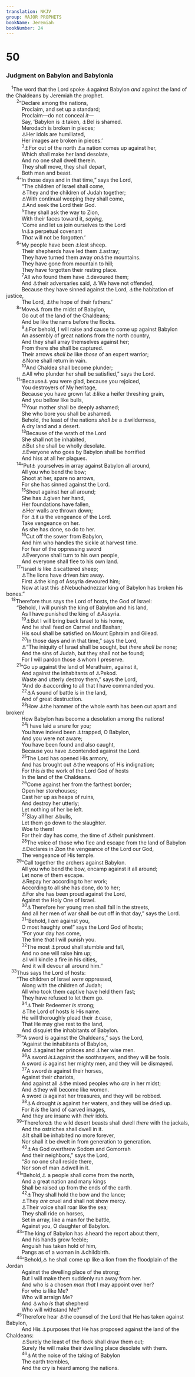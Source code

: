 ```yaml
---
translation: NKJV
group: MAJOR PROPHETS
bookName: Jeremiah 
bookNumber: 24
---
```


<div class="title"><h1>50</h1><h3>Judgment on Babylon and Babylonia</h3></div>
<span class="verse gie_50_1"> <sup>1</sup>The word that the Lord spoke <a data-toggle="tooltip" data-placement="bottom" title="Gen. 10:10; 11:9; 2 Kin. 17:24; Is. 13:1; 47:1; Dan. 1:1; Rev. 14:8">⚓</a>against Babylon <i>and</i> against the land of the Chaldeans by Jeremiah the prophet.<br/></span>
<span class="verse gie_50_2">  <sup>2</sup>“Declare among the nations,<br/>   Proclaim, and set up a standard;<br/>   Proclaim—do not conceal <i>it</i>—<br/>   Say, ‘Babylon is <a data-toggle="tooltip" data-placement="bottom" title="Is. 21:9">⚓</a>taken, <a data-toggle="tooltip" data-placement="bottom" title="Is. 46:1; Jer. 51:44">⚓</a>Bel is shamed.<br/>   Merodach is broken in pieces;<br/>   <a data-toggle="tooltip" data-placement="bottom" title="Jer. 43:12, 13">⚓</a>Her idols are humiliated,<br/>   Her images are broken in pieces.’<br/></span>
<span class="verse gie_50_3">   <sup>3</sup><a data-toggle="tooltip" data-placement="bottom" title="Jer. 51:48; Dan. 5:30, 31">⚓</a>For out of the north <a data-toggle="tooltip" data-placement="bottom" title="Is. 13:17, 18, 20">⚓</a>a nation comes up against her,<br/>   Which shall make her land desolate,<br/>   And no one shall dwell therein.<br/>   They shall move, they shall depart,<br/>   Both man and beast.<br/></span>
<span class="verse gie_50_4">  <sup>4</sup>“In those days and in that time,” says the Lord,<br/>   “The children of Israel shall come,<br/>   <a data-toggle="tooltip" data-placement="bottom" title="Ezra 2:1; Is. 11:12, 13; Jer. 3:18; 31:31; 33:7; Hos. 1:11">⚓</a>They and the children of Judah together;<br/>   <a data-toggle="tooltip" data-placement="bottom" title="Ezra 3:12, 13; (Ps. 126:5); Jer. 31:9; (Zech. 12:10)">⚓</a>With continual weeping they shall come,<br/>   <a data-toggle="tooltip" data-placement="bottom" title="Hos. 3:5">⚓</a>And seek the Lord their God.<br/></span>
<span class="verse gie_50_5">   <sup>5</sup>They shall ask the way to Zion,<br/>   With their faces toward it, <i>saying,</i><br/>   ‘Come and let us join ourselves to the Lord<br/>   <i>In</i><a data-toggle="tooltip" data-placement="bottom" title="Jer. 31:31">⚓</a>a perpetual covenant<br/>   <i>That</i> will not be forgotten.’<br/></span>
<span class="verse gie_50_6">  <sup>6</sup>“My people have been <a data-toggle="tooltip" data-placement="bottom" title="Is. 53:6; (Ezek. 34:15, 16); Matt. 9:36; 10:6; 1 Pet. 2:25">⚓</a>lost sheep.<br/>   Their shepherds have led them <a data-toggle="tooltip" data-placement="bottom" title="Jer. 23:1; Ezek. 34:2">⚓</a>astray;<br/>   They have turned them away <i>on</i><a data-toggle="tooltip" data-placement="bottom" title="(Jer. 2:20; 3:6, 23)">⚓</a>the mountains.<br/>   They have gone from mountain to hill;<br/>   They have forgotten their resting place.<br/></span>
<span class="verse gie_50_7">   <sup>7</sup>All who found them have <a data-toggle="tooltip" data-placement="bottom" title="Ps. 79:7">⚓</a>devoured them;<br/>   And <a data-toggle="tooltip" data-placement="bottom" title="Jer. 40:2, 3; Zech. 11:5">⚓</a>their adversaries said, <a data-toggle="tooltip" data-placement="bottom" title="Jer. 2:3; Dan. 9:16">⚓</a>‘We have not offended,<br/>   Because they have sinned against the Lord, <a data-toggle="tooltip" data-placement="bottom" title="(Ps. 90:1; 91:1)">⚓</a>the habitation of justice,<br/>   The Lord, <a data-toggle="tooltip" data-placement="bottom" title="Ps. 22:4; Jer. 14:8; 17:13">⚓</a>the hope of their fathers.’<br/></span>
<span class="verse gie_50_8">  <sup>8</sup>“Move<a data-toggle="tooltip" data-placement="bottom" title="Is. 48:20; Jer. 51:6, 45; Zech. 2:6, 7; (Rev. 18:4)">⚓</a> from the midst of Babylon,<br/>   Go out of the land of the Chaldeans;<br/>   And be like the rams before the flocks.<br/></span>
<span class="verse gie_50_9">   <sup>9</sup><a data-toggle="tooltip" data-placement="bottom" title="Jer. 15:14; 51:27">⚓</a>For behold, I will raise and cause to come up against Babylon<br/>   An assembly of great nations from the north country,<br/>   And they shall array themselves against her;<br/>   From there she shall be captured.<br/>   Their arrows <i>shall</i> <i>be</i> like <i>those</i> of an expert warrior;<br/>   <a data-toggle="tooltip" data-placement="bottom" title="2 Sam. 1:22">⚓</a>None shall return in vain.<br/></span>
<span class="verse gie_50_10">   <sup>10</sup>And Chaldea shall become plunder;<br/>   <a data-toggle="tooltip" data-placement="bottom" title="(Rev. 17:16)">⚓</a>All who plunder her shall be satisfied,” says the Lord.<br/></span>
<span class="verse gie_50_11">  <sup>11</sup>“Because<a data-toggle="tooltip" data-placement="bottom" title="Is. 47:6">⚓</a> you were glad, because you rejoiced,<br/>   You destroyers of My heritage,<br/>   Because you have grown fat <a data-toggle="tooltip" data-placement="bottom" title="Hos. 10:11">⚓</a>like a heifer threshing grain,<br/>   And you bellow like bulls,<br/></span>
<span class="verse gie_50_12">   <sup>12</sup>Your mother shall be deeply ashamed;<br/>   She who bore you shall be ashamed.<br/>   Behold, the least of the nations <i>shall</i> <i>be</i> a <a data-toggle="tooltip" data-placement="bottom" title="Jer. 51:43">⚓</a>wilderness,<br/>   A dry land and a desert.<br/></span>
<span class="verse gie_50_13">   <sup>13</sup>Because of the wrath of the Lord<br/>   She shall not be inhabited,<br/>   <a data-toggle="tooltip" data-placement="bottom" title="Jer. 25:12">⚓</a>But she shall be wholly desolate.<br/>   <a data-toggle="tooltip" data-placement="bottom" title="Jer. 49:17">⚓</a>Everyone who goes by Babylon shall be horrified<br/>   And hiss at all her plagues.<br/></span>
<span class="verse gie_50_14">  <sup>14</sup>“Put<a data-toggle="tooltip" data-placement="bottom" title="Jer. 51:2">⚓</a> yourselves in array against Babylon all around,<br/>   All you who bend the bow;<br/>   Shoot at her, spare no arrows,<br/>   For she has sinned against the Lord.<br/></span>
<span class="verse gie_50_15">   <sup>15</sup>Shout against her all around;<br/>   She has <a data-toggle="tooltip" data-placement="bottom" title="1 Chr. 29:24; 2 Chr. 30:8; Lam. 5:6; Ezek. 17:18">⚓</a>given her hand,<br/>   Her foundations have fallen,<br/>   <a data-toggle="tooltip" data-placement="bottom" title="Jer. 51:58">⚓</a>Her walls are thrown down;<br/>   For <a data-toggle="tooltip" data-placement="bottom" title="Jer. 51:6, 11">⚓</a>it <i>is</i> the vengeance of the Lord.<br/>   Take vengeance on her.<br/>   As she has done, so do to her.<br/></span>
<span class="verse gie_50_16">   <sup>16</sup>Cut off the sower from Babylon,<br/>   And him who handles the sickle at harvest time.<br/>   For fear of the oppressing sword<br/>   <a data-toggle="tooltip" data-placement="bottom" title="Is. 13:14; Jer. 51:9">⚓</a>Everyone shall turn to his own people,<br/>   And everyone shall flee to his own land.<br/></span>
<span class="verse gie_50_17">  <sup>17</sup>“Israel <i>is</i> like <a data-toggle="tooltip" data-placement="bottom" title="2 Kin. 24:10, 14">⚓</a>scattered sheep;<br/>   <a data-toggle="tooltip" data-placement="bottom" title="Jer. 2:15">⚓</a>The lions have driven <i>him</i> away.<br/>   First <a data-toggle="tooltip" data-placement="bottom" title="2 Kin. 15:29; 17:6; 18:9–13">⚓</a>the king of Assyria devoured him;<br/>   Now at last this <a data-toggle="tooltip" data-placement="bottom" title="2 Kin. 24:10–14; 25:1–7">⚓</a>Nebuchadnezzar king of Babylon has broken his bones.”<br/></span>
<span class="verse gie_50_18"> <sup>18</sup>Therefore thus says the Lord of hosts, the God of Israel:<br/>  “Behold, I will punish the king of Babylon and his land,<br/>   As I have punished the king of <a data-toggle="tooltip" data-placement="bottom" title="Is. 10:12; Ezek. 31:3, 11, 12; Nah. 3:7, 18, 19">⚓</a>Assyria.<br/></span>
<span class="verse gie_50_19">   <sup>19</sup><a data-toggle="tooltip" data-placement="bottom" title="Is. 65:10; Jer. 33:12; Ezek. 34:13">⚓</a>But I will bring back Israel to his home,<br/>   And he shall feed on Carmel and Bashan;<br/>   His soul shall be satisfied on Mount Ephraim and Gilead.<br/></span>
<span class="verse gie_50_20">   <sup>20</sup>In those days and in that time,” says the Lord,<br/>   <a data-toggle="tooltip" data-placement="bottom" title="Num. 23:21; Is. 43:25; (Jer. 31:34; Mic. 7:19)">⚓</a>“The iniquity of Israel shall be sought, but <i>there</i> <i>shall</i> <i>be</i> none;<br/>   And the sins of Judah, but they shall not be found;<br/>   For I will pardon those <a data-toggle="tooltip" data-placement="bottom" title="Is. 1:9">⚓</a>whom I preserve.<br/></span>
<span class="verse gie_50_21">  <sup>21</sup>“Go up against the land of Merathaim, against it,<br/>   And against the inhabitants of <a data-toggle="tooltip" data-placement="bottom" title="Ezek. 23:23">⚓</a>Pekod.<br/>   Waste and utterly destroy them,” says the Lord,<br/>   “And do <a data-toggle="tooltip" data-placement="bottom" title="2 Sam. 16:11; 2 Kin. 18:25; 2 Chr. 36:23; Is. 10:6; 44:28; 48:14">⚓</a>according to all that I have commanded you.<br/></span>
<span class="verse gie_50_22">   <sup>22</sup><a data-toggle="tooltip" data-placement="bottom" title="Jer. 51:54">⚓</a>A sound of battle <i>is</i> in the land,<br/>   And of great destruction.<br/></span>
<span class="verse gie_50_23">   <sup>23</sup>How <a data-toggle="tooltip" data-placement="bottom" title="Is. 14:6; Jer. 51:20–24">⚓</a>the hammer of the whole earth has been cut apart and broken!<br/>   How Babylon has become a desolation among the nations!<br/></span>
<span class="verse gie_50_24">   <sup>24</sup>I have laid a snare for you;<br/>   You have indeed been <a data-toggle="tooltip" data-placement="bottom" title="Jer. 51:8, 31; Dan. 5:30">⚓</a>trapped, O Babylon,<br/>   And you were not aware;<br/>   You have been found and also caught,<br/>   Because you have <a data-toggle="tooltip" data-placement="bottom" title="(Is. 45:9)">⚓</a>contended against the Lord.<br/></span>
<span class="verse gie_50_25">   <sup>25</sup>The Lord has opened His armory,<br/>   And has brought out <a data-toggle="tooltip" data-placement="bottom" title="Is. 13:5">⚓</a>the weapons of His indignation;<br/>   For this <i>is</i> the work of the Lord God of hosts<br/>   In the land of the Chaldeans.<br/></span>
<span class="verse gie_50_26">   <sup>26</sup>Come against her from the farthest border;<br/>   Open her storehouses;<br/>   Cast her up as heaps of ruins,<br/>   And destroy her utterly;<br/>   Let nothing of her be left.<br/></span>
<span class="verse gie_50_27">   <sup>27</sup>Slay all her <a data-toggle="tooltip" data-placement="bottom" title="Ps. 22:12; Is. 34:7; Jer. 46:21">⚓</a>bulls,<br/>   Let them go down to the slaughter.<br/>   Woe to them!<br/>   For their day has come, the time of <a data-toggle="tooltip" data-placement="bottom" title="Ps. 37:13; Jer. 48:44; Ezek. 7:7">⚓</a>their punishment.<br/></span>
<span class="verse gie_50_28">   <sup>28</sup>The voice of those who flee and escape from the land of Babylon<br/>   <a data-toggle="tooltip" data-placement="bottom" title="Ps. 149:6–9; Jer. 51:10">⚓</a>Declares in Zion the vengeance of the Lord our God,<br/>   The vengeance of His temple.<br/></span>
<span class="verse gie_50_29">  <sup>29</sup>“Call together the archers against Babylon.<br/>   All you who bend the bow, encamp against it all around;<br/>   Let none of them escape.<br/>   <a data-toggle="tooltip" data-placement="bottom" title="Ps. 137:8; Jer. 51:56; (2 Thess. 1:6); Rev. 18:6">⚓</a>Repay her according to her work;<br/>   According to all she has done, do to her;<br/>   <a data-toggle="tooltip" data-placement="bottom" title="(Is. 47:10)">⚓</a>For she has been proud against the Lord,<br/>   Against the Holy One of Israel.<br/></span>
<span class="verse gie_50_30">   <sup>30</sup><a data-toggle="tooltip" data-placement="bottom" title="Is. 13:18; Jer. 49:26; 51:4">⚓</a>Therefore her young men shall fall in the streets,<br/>   And all her men of war shall be cut off in that day,” says the Lord.<br/></span>
<span class="verse gie_50_31">   <sup>31</sup>“Behold, I <i>am</i> against you,<br/>   O most haughty one!” says the Lord God of hosts;<br/>   “For your day has come,<br/>   The time <i>that</i> I will punish you.<br/></span>
<span class="verse gie_50_32">   <sup>32</sup>The most <a data-toggle="tooltip" data-placement="bottom" title="Is. 26:5; Mal. 4:1">⚓</a>proud shall stumble and fall,<br/>   And no one will raise him up;<br/>   <a data-toggle="tooltip" data-placement="bottom" title="Jer. 21:14">⚓</a>I will kindle a fire in his cities,<br/>   And it will devour all around him.”<br/></span>
<span class="verse gie_50_33"> <sup>33</sup>Thus says the Lord of hosts:<br/>  “The children of Israel <i>were</i> oppressed,<br/>   Along with the children of Judah;<br/>   All who took them captive have held them fast;<br/>   They have refused to let them go.<br/></span>
<span class="verse gie_50_34">   <sup>34</sup><a data-toggle="tooltip" data-placement="bottom" title="Prov. 23:11; Is. 43:14; Jer. 15:21; 31:11; Rev. 18:8">⚓</a>Their Redeemer <i>is</i> strong;<br/>   <a data-toggle="tooltip" data-placement="bottom" title="Is. 47:4">⚓</a>The Lord of hosts <i>is</i> His name.<br/>   He will thoroughly plead their <a data-toggle="tooltip" data-placement="bottom" title="Jer. 51:36; Mic. 7:9">⚓</a>case,<br/>   That He may give rest to the land,<br/>   And disquiet the inhabitants of Babylon.<br/></span>
<span class="verse gie_50_35">  <sup>35</sup>“A sword <i>is</i> against the Chaldeans,” says the Lord,<br/>   “Against the inhabitants of Babylon,<br/>   And <a data-toggle="tooltip" data-placement="bottom" title="Dan. 5:30">⚓</a>against her princes and <a data-toggle="tooltip" data-placement="bottom" title="Is. 47:13; Jer. 51:57">⚓</a>her wise men.<br/></span>
<span class="verse gie_50_36">   <sup>36</sup>A sword <i>is</i><a data-toggle="tooltip" data-placement="bottom" title="Is. 44:25; Jer. 48:30">⚓</a>against the soothsayers, and they will be fools.<br/>   A sword <i>is</i> against her mighty men, and they will be dismayed.<br/></span>
<span class="verse gie_50_37">   <sup>37</sup>A sword <i>is</i> against their horses,<br/>   Against their chariots,<br/>   And against all <a data-toggle="tooltip" data-placement="bottom" title="Jer. 25:20; Ezek. 30:5">⚓</a>the mixed peoples who <i>are</i> in her midst;<br/>   And <a data-toggle="tooltip" data-placement="bottom" title="Jer. 51:30; Nah. 3:13">⚓</a>they will become like women.<br/>   A sword <i>is</i> against her treasures, and they will be robbed.<br/></span>
<span class="verse gie_50_38">   <sup>38</sup><a data-toggle="tooltip" data-placement="bottom" title="Is. 44:27; Jer. 51:36; Rev. 16:12">⚓</a>A drought <i>is</i> against her waters, and they will be dried up.<br/>   For it <i>is</i> the land of carved images,<br/>   And they are insane with <i>their</i> idols.<br/></span>
<span class="verse gie_50_39">  <sup>39</sup>“Therefore<a data-toggle="tooltip" data-placement="bottom" title="Is. 13:21, 22; 34:14; Jer. 51:37; Rev. 18:2">⚓</a> the wild desert beasts shall dwell <i>there</i> with the jackals,<br/>   And the ostriches shall dwell in it.<br/>   <a data-toggle="tooltip" data-placement="bottom" title="Is. 13:20; Jer. 25:12">⚓</a>It shall be inhabited no more forever,<br/>   Nor shall it be dwelt in from generation to generation.<br/></span>
<span class="verse gie_50_40">   <sup>40</sup><a data-toggle="tooltip" data-placement="bottom" title="Gen. 19:24, 25; Is. 13:19; Jer. 49:18; (Luke 17:28–30); 2 Pet. 2:6; Jude 7">⚓</a>As God overthrew Sodom and Gomorrah<br/>   And their neighbors,” says the Lord,<br/>   “<i>So</i> no one shall reside there,<br/>   Nor son of man <a data-toggle="tooltip" data-placement="bottom" title="Is. 13:20">⚓</a>dwell in it.<br/></span>
<span class="verse gie_50_41">  <sup>41</sup>“Behold,<a data-toggle="tooltip" data-placement="bottom" title="Is. 13:2–5; Jer. 6:22; 25:14; 51:27">⚓</a> a people shall come from the north,<br/>   And a great nation and many kings<br/>   Shall be raised up from the ends of the earth.<br/></span>
<span class="verse gie_50_42">   <sup>42</sup><a data-toggle="tooltip" data-placement="bottom" title="Jer. 6:23">⚓</a>They shall hold the bow and the lance;<br/>   <a data-toggle="tooltip" data-placement="bottom" title="Is. 13:18">⚓</a>They <i>are</i> cruel and shall not show mercy.<br/>   <a data-toggle="tooltip" data-placement="bottom" title="Is. 5:30">⚓</a>Their voice shall roar like the sea;<br/>   They shall ride on horses,<br/>   Set in array, like a man for the battle,<br/>   Against you, O daughter of Babylon.<br/></span>
<span class="verse gie_50_43">  <sup>43</sup>“The king of Babylon has <a data-toggle="tooltip" data-placement="bottom" title="Jer. 51:31">⚓</a>heard the report about them,<br/>   And his hands grow feeble;<br/>   Anguish has taken hold of him,<br/>   Pangs as of a woman in <a data-toggle="tooltip" data-placement="bottom" title="Jer. 6:24">⚓</a>childbirth.<br/></span>
<span class="verse gie_50_44">  <sup>44</sup>“Behold,<a data-toggle="tooltip" data-placement="bottom" title="Jer. 49:19–21">⚓</a> he shall come up like a lion from the floodplain of the Jordan<br/>   Against the dwelling place of the strong;<br/>   But I will make them suddenly run away from her.<br/>   And who <i>is</i> a chosen <i>man</i> <i>that</i> I may appoint over her?<br/>   For who <i>is</i> like Me?<br/>   Who will arraign Me?<br/>   And <a data-toggle="tooltip" data-placement="bottom" title="Job 41:10; Jer. 49:19">⚓</a>who <i>is</i> that shepherd<br/>   Who will withstand Me?”<br/></span>
<span class="verse gie_50_45">  <sup>45</sup>Therefore hear <a data-toggle="tooltip" data-placement="bottom" title="(Ps. 33:11; Is. 14:24); Jer. 51:10, 11">⚓</a>the counsel of the Lord that He has taken against Babylon,<br/>   And His <a data-toggle="tooltip" data-placement="bottom" title="Jer. 51:29">⚓</a>purposes that He has proposed against the land of the Chaldeans:<br/>   <a data-toggle="tooltip" data-placement="bottom" title="Jer. 49:19, 20">⚓</a>Surely the least of the flock shall draw them out;<br/>   Surely He will make their dwelling place desolate with them.<br/></span>
<span class="verse gie_50_46">   <sup>46</sup><a data-toggle="tooltip" data-placement="bottom" title="Rev. 18:9">⚓</a>At the noise of the taking of Babylon<br/>   The earth trembles,<br/>   And the cry is heard among the nations.<br/></span>
